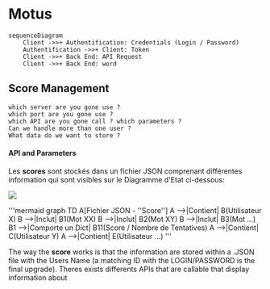 # Motus 



```mermaid
sequenceDiagram
    Client ->>+ Authentification: Credentials (Login / Password)    
    Authentification ->>+ Client: Token
    Client ->>+ Back End: API Request
    Client ->>+ Back End: word
```


## Score Management


    which server are you gone use ?
    which port are you gone use ?
    which API are you gone call ? which parameters ?
    Can we handle more than one user ?
    What data do we want to store ?



#### API and Parameters

Les **scores** sont stockés dans un fichier JSON comprenant différentes information qui sont visibles sur le Diagramme d'Etat ci-dessous:  


[![](https://mermaid.ink/img/pako:eNp90U9LwzAUAPCv8silHWyV6q0Hwa0KCpuHTtiwHmLyZgNNUtIXQbZ9d9N0Bweb7_QIvyTvz54JK5EV7MvxroF1WRsI8fD-pESj0MFL9bqCGSRJJazDJPmAk4DZ7P6wsIYUGjrAPH0j1aqeE3oHm8mohphH-WxE6weXp0tLsPlH3I5ie13cRZFl2R8SWX6qSnfWEYI3UCoRf83T2ADcwMrqz5BIhHWonJP6xn5yuanFWVPbK-rxTI1VsSnT6DRXMsx2P9yrGTWosWZFSCXuuG-pZrU5Bso92erHCFaQ8zhlvpPhsVLxsBXNih1v-3CKUpF1y3FfcW3HX0wOiAw)](https://mermaid.live/edit#pako:eNp90U9LwzAUAPCv8silHWyV6q0Hwa0KCpuHTtiwHmLyZgNNUtIXQbZ9d9N0Bweb7_QIvyTvz54JK5EV7MvxroF1WRsI8fD-pESj0MFL9bqCGSRJJazDJPmAk4DZ7P6wsIYUGjrAPH0j1aqeE3oHm8mohphH-WxE6weXp0tLsPlH3I5ie13cRZFl2R8SWX6qSnfWEYI3UCoRf83T2ADcwMrqz5BIhHWonJP6xn5yuanFWVPbK-rxTI1VsSnT6DRXMsx2P9yrGTWosWZFSCXuuG-pZrU5Bso92erHCFaQ8zhlvpPhsVLxsBXNih1v-3CKUpF1y3FfcW3HX0wOiAw)

'''mermaid
graph TD
    A[Fichier JSON - ''Score''] 
    A -->|Contient| B(Utilisateur X)
        B -->|Inclut| B1(Mot XX)
        B -->|Inclut| B2(Mot XY)
        B -->|Inclut| B3(Mot ...)
            B1 -->|Comporte un Dict| B11(Score / Nombre de Tentatives)
    A -->|Contient| C(Utilisateur Y)
    A -->|Contient| E(Utilisateur ...)
'''


The way the **score** works is that the information are stored within a .JSON file with the Users Name (a matching ID with the LOGIN/PASSWORD is the final upgrade). Theres exists differents APIs that are callable that display information about 